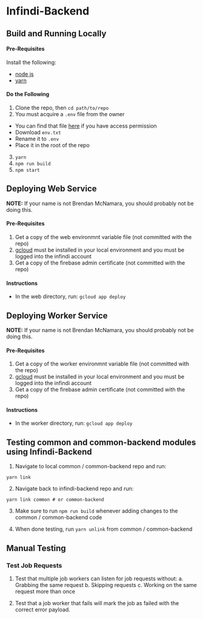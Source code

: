 # Infindi-Backend

## Build and Running Locally

#### Pre-Requisites
Install the following:
- [node js](https://nodejs.org/en/download/)
- [yarn](https://flow.org/en/docs/install/)

#### Do the Following
1. Clone the repo, then `cd path/to/repo`
2. You must acquire a `.env` file from the owner
  - You can find that file [here](https://drive.google.com/drive/u/0/folders/1yOl9S1kT19nB8OHYvvI24axkIpSIZRbG) if you have access permission
  - Download `env.txt`
  - Rename it to `.env`
  - Place it in the root of the repo
3. `yarn`
4. `npm run build`
5. `npm start`


## Deploying Web Service

**NOTE:** If your name is not Brendan McNamara, you should probably not be doing this.

#### Pre-Requisites
1. Get a copy of the web environmnt variable file (not committed with the repo)
2. [gcloud](https://cloud.google.com/sdk/docs/#install_the_latest_cloud_tools_version_cloudsdk_current_version) must be installed in your local environment and you must be logged into the infindi account
2. Get a copy of the firebase admin certificate (not committed with the repo)

#### Instructions

- In the web directory, run: `gcloud app deploy`

## Deploying Worker Service

**NOTE:** If your name is not Brendan McNamara, you should probably not be doing this.

#### Pre-Requisites
1. Get a copy of the worker environmnt variable file (not committed with the repo)
2. [gcloud](https://cloud.google.com/sdk/docs/#install_the_latest_cloud_tools_version_cloudsdk_current_version) must be installed in your local environment and you must be logged into the infindi account
2. Get a copy of the firebase admin certificate (not committed with the repo)

#### Instructions

- In the worker directory, run: `gcloud app deploy`

## Testing common and common-backend modules using Infindi-Backend

1. Navigate to local common / common-backend repo and run:

`yarn link`

2. Navigate back to infindi-backend repo and run:

`yarn link common # or common-backend`

3. Make sure to run `npm run build` whenever adding changes to the common / common-backend code

4. When done testing, run `yarn unlink` from common / common-backend

## Manual Testing

### Test Job Requests

1. Test that multiple job workers can listen for job requests without:
  a. Grabbing the same request
  b. Skipping requests
  c. Working on the same request more than once

2. Test that a job worker that fails will mark the job as failed with the correct error payload.
